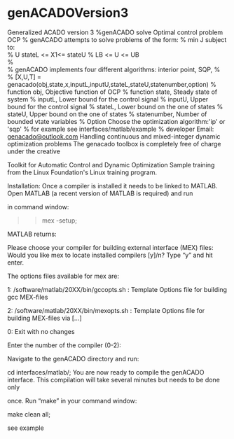 # genACADOVersion3
Generalized ACADO version 3
 %genACADO solve Optimal control problem OCP
%   genACADO attempts to solve problems of the form:
%    min J  subject to:  
%     U                    stateL <= X1<= stateU
%                              LB <= U <= UB        
%    
%   genACADO implements four different algorithms: interior point, SQP,
%                                                           
%   [X,U,T] = genacado(obj,state,x,inputL,inputU,stateL,stateU,statenumber,option)
%   function obj, Objective function of OCP
%   function state, Steady state of system
%   inputL, Lower bound for the control signal
%   inputU, Upper bound for the control signal
%   stateL, Lower bound on the one of states 
%   stateU, Upper bound on the one of states 
%   statenumber, Number of bounded vtate variables
%   Option Choose the optimization algorithm:'ip' or 'sqp'
%   for example see interfaces/matlab/example
%   developer Email: genacado@outlook.com
Handling continuous and mixed-integer dynamic optimization problems 
The genacado toolbox is completely free of charge under the creative

Toolkit for Automatic Control and Dynamic Optimization
Sample training from the Linux Foundation's Linux training program.

Installation:
Once a compiler is installed it needs to be linked to MATLAB. Open MATLAB (a recent version of MATLAB is required) and run 

in command window:

>> mex -setup;

MATLAB returns:

Please choose your compiler for building external interface (MEX) files:
Would you like mex to locate installed compilers [y]/n?
Type “y” and hit enter.

The options files available for mex are:

1: /software/matlab/20XX/bin/gccopts.sh :
   Template Options file for building gcc MEX-files

2: /software/matlab/20XX/bin/mexopts.sh :
   Template Options file for building MEX-files via [...]

0: Exit with no changes

Enter the number of the compiler (0-2):

Navigate to the genACADO directory and  run:

cd interfaces/matlab/;
You are now ready to compile the genACADO interface. This compilation will take several minutes but needs to be done only 

once. Run “make” in your command window:

make clean all;

see example
